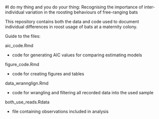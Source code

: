 #I do my thing and you do your thing: Recognising the importance of inter-individual variation in the roosting behaviours of free-ranging bats

This repository contains both the data and code used to document individual differences in roost usage of bats at a maternity colony.

Guide to the files:

aic_code.Rmd
- code for generating AIC values for comparing estimating models
  
figure_code.Rmd
- code for creating figures and tables

data_wrannglign.Rmd
- code for wrangling and filtering all recorded data into the used sample

both_use_reads.Rdata
- file containing observations included in analysis 
